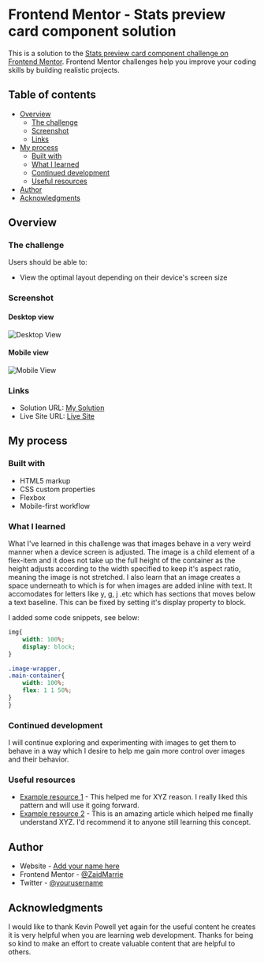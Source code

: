 # Frontend Mentor - Stats preview card component solution

This is a solution to the [Stats preview card component challenge on Frontend Mentor](https://www.frontendmentor.io/challenges/stats-preview-card-component-8JqbgoU62). Frontend Mentor challenges help you improve your coding skills by building realistic projects. 

## Table of contents

- [Overview](#overview)
  - [The challenge](#the-challenge)
  - [Screenshot](#screenshot)
  - [Links](#links)
- [My process](#my-process)
  - [Built with](#built-with)
  - [What I learned](#what-i-learned)
  - [Continued development](#continued-development)
  - [Useful resources](#useful-resources)
- [Author](#author)
- [Acknowledgments](#acknowledgments)

## Overview

### The challenge

Users should be able to:

- View the optimal layout depending on their device's screen size

### Screenshot

#### Desktop view

![Desktop View](https://user-images.githubusercontent.com/84665360/126758376-f198d6db-46db-4865-ad55-60862dd3be59.png)

#### Mobile view

![Mobile View](https://user-images.githubusercontent.com/84665360/126758400-d1e9bce0-38ad-4621-8e0c-772b69af5ce3.png)

### Links

- Solution URL: [My Solution](https://your-solution-url.com)
- Live Site URL: [Live Site](https://zaidmarrie.github.io/stats-preview-card-component-main/)

## My process

### Built with

- HTML5 markup
- CSS custom properties
- Flexbox
- Mobile-first workflow

### What I learned

What I've learned in this challenge was that images behave in a very weird manner when a device screen is adjusted. The image is a child element of a flex-item and it does not take up the full height of the container as the height adjusts according to the width specified to keep it's aspect ratio, meaning the image is not stretched. I also learn that an image creates a space underneath to which is for when images are added inline with text. It accomodates for letters like y, g, j .etc which has sections that moves below a text baseline. This can be fixed by setting it's display property to block.

I added some code snippets, see below:

```css
img{
    width: 100%;
    display: block;
}
```
```css
.image-wrapper,
.main-container{
    width: 100%;
    flex: 1 1 50%;
}
}
```

### Continued development

I will continue exploring and experimenting with images to get them to behave in a way which I desire to help me gain more control over images and their behavior.

### Useful resources

- [Example resource 1](https://www.example.com) - This helped me for XYZ reason. I really liked this pattern and will use it going forward.
- [Example resource 2](https://www.example.com) - This is an amazing article which helped me finally understand XYZ. I'd recommend it to anyone still learning this concept.

## Author

- Website - [Add your name here](https://www.your-site.com)
- Frontend Mentor - [@ZaidMarrie](https://www.frontendmentor.io/profile/yourusername)
- Twitter - [@yourusername](https://www.twitter.com/yourusername)

## Acknowledgments

I would like to thank Kevin Powell yet again for the useful content he creates it is very helpful when you are learning web development. Thanks for being so kind to make an effort to create valuable content that are helpful to others.
